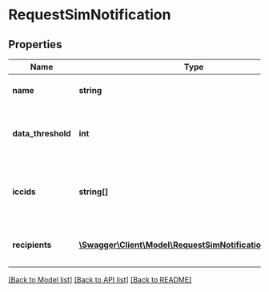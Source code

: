 # RequestSimNotification

## Properties
Name | Type | Description | Notes
------------ | ------------- | ------------- | -------------
**name** | **string** | The name of the Sim Notification | 
**data_threshold** | **int** | The data threshold that will trigger a notification | 
**iccids** | **string[]** | The list of ICCIDs that will be monitored by the Sim Notification | 
**recipients** | [**\Swagger\Client\Model\RequestSimNotificationRecipient[]**](RequestSimNotificationRecipient.md) | The list of recipients to be notified | 

[[Back to Model list]](../../README.md#documentation-for-models) [[Back to API list]](../../README.md#documentation-for-api-endpoints) [[Back to README]](../../README.md)

